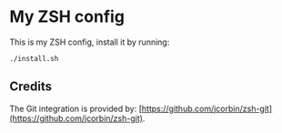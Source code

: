 My ZSH config
=============

This is my ZSH config, install it by running:

    ./install.sh


Credits
-------

The Git integration is provided by:
[https://github.com/jcorbin/zsh-git](https://github.com/jcorbin/zsh-git).
